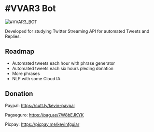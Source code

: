 # #VVAR3 Bot

![#VVAR3_BOT](https://i.imgur.com/BC4PHta.jpg)

Developed for studying Twitter Streaming API for automated Tweets and Replies.

## Roadmap
- Automated tweets each hour with phrase generator
- Automated tweets each six hours pleding donation
- More phrases
- NLP with some Cloud IA

## Donation

Paypal: https://cutt.ly/kevin-paypal

Pagseguro: https://pag.ae/7W8bEJKYK

Picpay: https://picpay.me/kevinfguiar 
